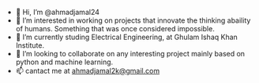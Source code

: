 - 👋 Hi, I’m @ahmadjamal24
- 👀 I’m interested in working on projects that innovate the thinking abaility of humans. Something that was once considered impossible.
- 🌱 I’m currently studing Electrical Engineering, at Ghulam Ishaq Khan Institute.
- 💞️ I’m looking to collaborate on any interesting project mainly based on python and machine learning.
- 📫 cantact me at ahmadjamal2k@gmail.com

<!---
ahmadjamal24/ahmadjamal24 is a ✨ special ✨ repository because its `README.md` (this file) appears on your GitHub profile.
You can click the Preview link to take a look at your changes.
--->
